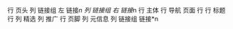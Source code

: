 行 页头 
    列 链接组 左
        链接*n
    列 链接组 右
        链接*n
行 主体
    行 导航 页面
    行 
        行 标题
        行
            列 精选
            列 推广
行 页脚
    列 元信息
    列 链接组
        链接*n
    
